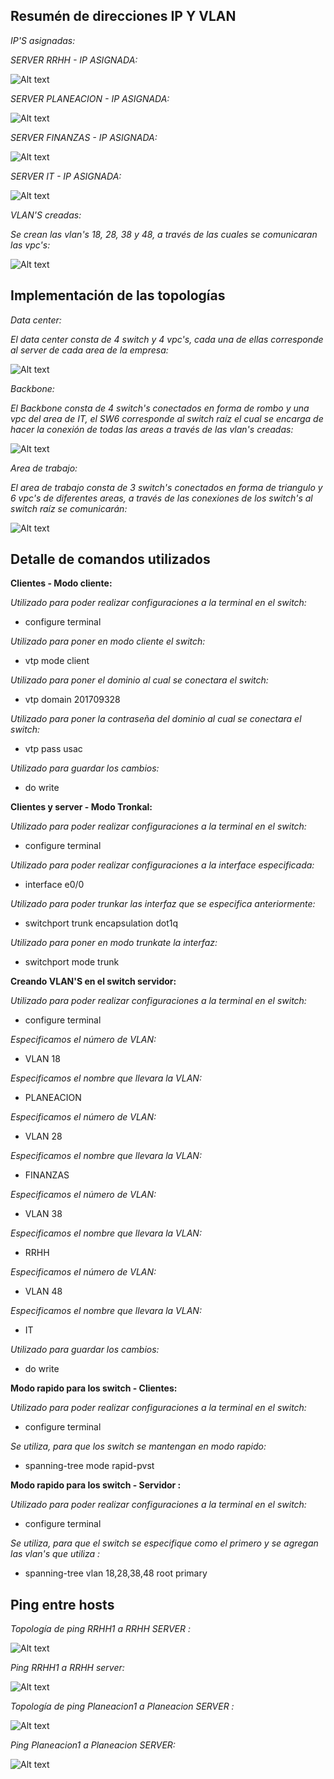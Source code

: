 ## Resumén de direcciones IP Y VLAN

_IP'S asignadas:_

_SERVER RRHH - IP ASIGNADA:_

![Alt text](Server%20RRHH.jpg)

_SERVER PLANEACION - IP ASIGNADA:_

![Alt text](SERVER%20PLANEACION.jpg)

_SERVER FINANZAS - IP ASIGNADA:_

![Alt text](SERVER%20FINANZAS.jpg)

_SERVER IT - IP ASIGNADA:_

![Alt text](SERVER%20IT.jpg)

_VLAN'S creadas:_

_Se crean las vlan's 18, 28, 38 y 48, a través de las cuales se comunicaran las vpc's:_

![Alt text](Resumen%20VLAN.jpg)

## Implementación de las topologías

_Data center:_

_El data center consta de 4 switch y 4 vpc's, cada una de ellas corresponde al server de cada area de la empresa:_

![Alt text](Datacenter.jpg)


_Backbone:_

_El Backbone consta de 4 switch's conectados en forma de rombo y una vpc del area de IT, el SW6 corresponde al switch raíz el cual se encarga de hacer la conexión de todas las areas a través de las vlan's creadas:_

![Alt text](Backbone.jpg)



_Area de trabajo:_

_El area de trabajo  consta de 3 switch's conectados en forma de triangulo y 6 vpc's de diferentes areas, a través de las conexiones de los switch's al switch raíz se comunicarán:_

![Alt text](Area%20de%20trabajo.jpg)


## Detalle de comandos utilizados

__Clientes  - Modo cliente:__

_Utilizado para poder realizar configuraciones a la terminal en el switch:_

* configure terminal

_Utilizado para poner en modo cliente el switch:_

* vtp mode client

_Utilizado para poner el dominio al cual se conectara el switch:_

* vtp domain 201709328

_Utilizado para poner la contraseña  del dominio al cual se conectara el switch:_

* vtp pass usac 

_Utilizado para guardar los cambios:_

* do write

__Clientes y server - Modo Tronkal:__

_Utilizado para poder realizar configuraciones a la terminal en el switch:_

* configure terminal

_Utilizado para poder realizar configuraciones a la interface especificada:_

* interface  e0/0

_Utilizado para poder trunkar las interfaz que se especifica anteriormente:_

* switchport trunk encapsulation dot1q

_Utilizado para poner en modo trunkate la interfaz:_

* switchport mode trunk

__Creando VLAN'S en el switch servidor:__

_Utilizado para poder realizar configuraciones a la terminal en el switch:_

* configure terminal

_Especificamos el número de VLAN:_

* VLAN 18

_Especificamos el nombre que llevara la VLAN:_

* PLANEACION

_Especificamos el número de VLAN:_

* VLAN 28

_Especificamos el nombre que llevara la VLAN:_

* FINANZAS 

_Especificamos el número de VLAN:_

* VLAN 38

_Especificamos el nombre que llevara la VLAN:_

* RRHH

_Especificamos el número de VLAN:_

* VLAN 48

_Especificamos el nombre que llevara la VLAN:_

* IT

_Utilizado para guardar los cambios:_

* do write

__Modo rapido para los switch - Clientes:__

_Utilizado para poder realizar configuraciones a la terminal en el switch:_

* configure terminal

_Se utiliza, para que los switch se mantengan en modo rapido:_

* spanning-tree mode rapid-pvst

__Modo rapido para los switch - Servidor :__

_Utilizado para poder realizar configuraciones a la terminal en el switch:_

* configure terminal

_Se utiliza, para que el switch se especifique como el primero y se agregan las vlan's que utiliza :_

* spanning-tree vlan 18,28,38,48 root primary

## Ping entre hosts

_Topología de ping RRHH1 a RRHH SERVER :_

![Alt text](Ping%201%20Topo.jpg)

_Ping RRHH1 a RRHH server:_

![Alt text](Ping%20RRHH.jpg)

_Topología de ping Planeacion1 a Planeacion SERVER :_

![Alt text](Ping2%20Topo.jpg)

_Ping Planeacion1 a Planeacion SERVER:_

![Alt text](Ping%202.jpg)









